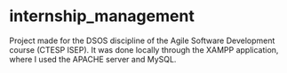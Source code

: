 # internship_management
Project made for the DSOS discipline of the Agile Software Development course (CTESP ISEP).
It was done locally through the XAMPP application, where I used the APACHE server and MySQL.
